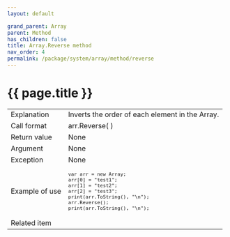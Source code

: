 ```yaml
---
layout: default

grand_parent: Array
parent: Method
has_children: false
title: Array.Reverse method
nav_order: 4
permalink: /package/system/array/method/reverse
---
```

# {{ page.title }}


<table>
  <tr>
    <td>Explanation</td>
    <td colspan="2">Inverts the order of each element in the Array.</td>
  </tr>
  <tr>
    <td>Call format</td>
    <td colspan="2">arr.Reverse( )</td>
  </tr>
  <tr>
    <td>Return value</td>
    <td colspan="2">None</td>
  </tr>  
  <tr>
    <td>Argument</td>
    <td colspan="2">None</td>
  </tr>
  <tr>
    <td>Exception</td>
    <td colspan="2">None</td>
  </tr>
  <tr>
    <td>Example of use</td>
    <td colspan="2"><code><pre>var arr = new Array;
arr[0] = "test1";
arr[1] = "test2";
arr[2] = "test3";
print(arr.ToString(), "\n");
arr.Reverse();
print(arr.ToString(), "\n");</pre></code></td>
  </tr>
  <tr>
    <td>Related item</td>
    <td colspan="2"></td>
  </tr>
</table>



